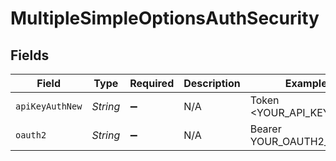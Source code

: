 # MultipleSimpleOptionsAuthSecurity


## Fields

| Field                    | Type                     | Required                 | Description              | Example                  |
| ------------------------ | ------------------------ | ------------------------ | ------------------------ | ------------------------ |
| `apiKeyAuthNew`          | *String*                 | :heavy_minus_sign:       | N/A                      | Token <YOUR_API_KEY>     |
| `oauth2`                 | *String*                 | :heavy_minus_sign:       | N/A                      | Bearer YOUR_OAUTH2_TOKEN |